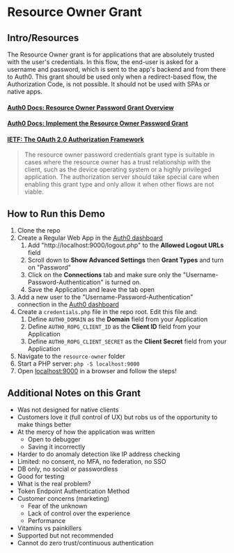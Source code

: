 # Resource Owner Grant

## Intro/Resources

The Resource Owner grant is for applications that are absolutely trusted with the user's credentials. In this flow, the end-user is asked for a username and password, which is sent to the app's backend and from there to Auth0. This grant should be used only when a redirect-based flow, the Authorization Code, is not possible. It should not be used with SPAs or native apps.

#### [Auth0 Docs: Resource Owner Password Grant Overview](https://auth0.com/docs/api-auth/grant/password)

#### [Auth0 Docs: Implement the Resource Owner Password Grant](https://auth0.com/docs/api-auth/tutorials/password-grant)

#### [IETF: The OAuth 2.0 Authorization Framework](https://tools.ietf.org/html/rfc6749#section-4.3)

>  The resource owner password credentials grant type is suitable in cases where the resource owner has a trust relationship with the client, such as the device operating system or a highly privileged application.  The authorization server should take special care when enabling this grant type and only allow it when other flows are not viable.

## How to Run this Demo

1. Clone the repo
2. Create a Regular Web App in the [Auth0 dashboard](https://manage.auth0.com/#/applications)
	1. Add "http://localhost:9000/logout.php" to the **Allowed Logout URLs** field
	2. Scroll down to **Show Advanced Settings** then **Grant Types** and turn on "Password"
	3. Click on the **Connections** tab and make sure only the "Username-Password-Authentication" is turned on.
	4. Save the Application and leave the tab open
3. Add a new user to the "Username-Password-Authentication" connection in the [Auth0 dashboard](https://manage.auth0.com/#/applications)
4. Create a `credentials.php` file in the repo root. Edit this file and:
	1. Define `AUTH0_DOMAIN` as the **Domain** field from your Application
	2. Define `AUTH0_ROPG_CLIENT_ID` as the **Client ID** field from your Application
	3. Define `AUTH0_ROPG_CLIENT_SECRET` as the **Client Secret** field from your Application
5. Navigate to the `resource-owner` folder
6. Start a PHP server: `php -S localhost:9000`
7. Open [localhost:9000](http://localhost:9000) in a browser and follow the steps!

## Additional Notes on this Grant

- Was not designed for native clients
- Customers love it (full control of UX) but robs us of the opportunity to make things better
- At the mercy of how the application was written
	- Open to debugger
	- Saving it incorrectly
- Harder to do anomaly detection like IP address checking
- Limited: no consent, no MFA, no federation, no SSO
- DB only, no social or passwordless
- Good for testing
- What is the real problem?
- Token Endpoint Authentication Method
- Customer concerns (marketing)
	- Fear of the unknown
	- Lack of control over the experience
	- Performance
- Vitamins vs painkillers
- Supported but not recommended
- Cannot do zero trust/continuous authentication
